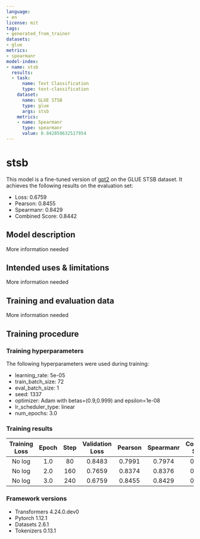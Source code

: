 ```yaml
---
language:
- en
license: mit
tags:
- generated_from_trainer
datasets:
- glue
metrics:
- spearmanr
model-index:
- name: stsb
  results:
  - task:
      name: Text Classification
      type: text-classification
    dataset:
      name: GLUE STSB
      type: glue
      args: stsb
    metrics:
    - name: Spearmanr
      type: spearmanr
      value: 0.842858632517954
---
```


<!-- This model card has been generated automatically according to the information the Trainer had access to. You
should probably proofread and complete it, then remove this comment. -->

# stsb

This model is a fine-tuned version of [gpt2](https://huggingface.co/gpt2) on the GLUE STSB dataset.
It achieves the following results on the evaluation set:
- Loss: 0.6759
- Pearson: 0.8455
- Spearmanr: 0.8429
- Combined Score: 0.8442

## Model description

More information needed

## Intended uses & limitations

More information needed

## Training and evaluation data

More information needed

## Training procedure

### Training hyperparameters

The following hyperparameters were used during training:
- learning_rate: 5e-05
- train_batch_size: 72
- eval_batch_size: 1
- seed: 1337
- optimizer: Adam with betas=(0.9,0.999) and epsilon=1e-08
- lr_scheduler_type: linear
- num_epochs: 3.0

### Training results

| Training Loss | Epoch | Step | Validation Loss | Pearson | Spearmanr | Combined Score |
|:-------------:|:-----:|:----:|:---------------:|:-------:|:---------:|:--------------:|
| No log        | 1.0   | 80   | 0.8483          | 0.7991  | 0.7974    | 0.7982         |
| No log        | 2.0   | 160  | 0.7659          | 0.8374  | 0.8376    | 0.8375         |
| No log        | 3.0   | 240  | 0.6759          | 0.8455  | 0.8429    | 0.8442         |


### Framework versions

- Transformers 4.24.0.dev0
- Pytorch 1.12.1
- Datasets 2.6.1
- Tokenizers 0.13.1
